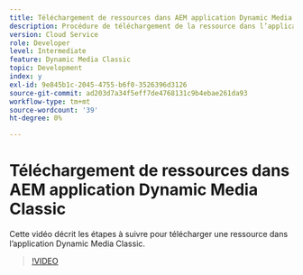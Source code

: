 ```yaml
---
title: Téléchargement de ressources dans AEM application Dynamic Media Classic
description: Procédure de téléchargement de la ressource dans l’application Dynamic Media Classic
version: Cloud Service
role: Developer
level: Intermediate
feature: Dynamic Media Classic
topic: Development
index: y
exl-id: 9e845b1c-2045-4755-b6f0-3526396d3126
source-git-commit: ad203d7a34f5eff7de4768131c9b4ebae261da93
workflow-type: tm+mt
source-wordcount: '39'
ht-degree: 0%

---
```


# Téléchargement de ressources dans AEM application Dynamic Media Classic

Cette vidéo décrit les étapes à suivre pour télécharger une ressource dans l’application Dynamic Media Classic.

>[!VIDEO](https://video.tv.adobe.com/v/335458?quality=9&learn=on)
